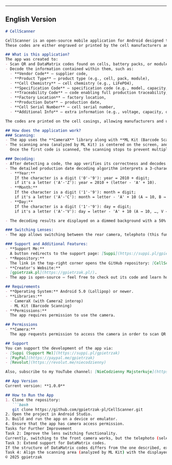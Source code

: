---

## English Version

```md
# CellScanner

CellScanner is an open-source mobile application for Android designed to scan **QR** and **DataMatrix** codes placed on LFP cells (and more). 🔍  
These codes are either engraved or printed by the cell manufacturers and contain detailed information that enables authenticity verification, production tracking, and individual cell identification.

## What is this application?
The app was created to:
- Scan QR and DataMatrix codes found on cells, battery packs, or modules,
- Decode the information contained within them, such as:
  - **Vendor Code** – supplier code,
  - **Product Type** – product type (e.g., cell, pack, module),
  - **Cell Chemistry** – cell chemistry (e.g., LiFePO4),
  - **Specification Code** – specification code (e.g., model, capacity, voltage),
  - **Traceability Code** – code enabling full production traceability,
  - **Factory Location** – factory location,
  - **Production Date** – production date,
  - **Cell Serial Number** – cell serial number,
  - **Additional Info** – extra information (e.g., voltage, capacity, or cell model), if available.

The codes are printed on the cell casings, allowing manufacturers and users to verify quality and identify cells used in energy storage systems. ⚡

## How does the application work?
### Scanning:
- The app uses the **CameraX** library along with **ML Kit (Barcode Scanning)** to detect QR and DataMatrix codes.
- The scanning area (analyzed by ML Kit) is centered on the screen, and a displayed frame (220 dp × 220 dp, enlarged by 10%) indicates this area.  
  Once the first code is scanned, the scanning stops to prevent multiple reads.

### Decoding:
- After detecting a code, the app verifies its correctness and decodes the embedded information.
- The detailed production date decoding algorithm interprets a 3-character code:
  - **Year:**  
    If the character is a digit ('0'-'9'): year = 2010 + digit;  
    if it's a letter ('A'-'Z'): year = 2010 + (letter - 'A' + 10).
  - **Month:**  
    If the character is a digit ('1'-'9'): month = digit;  
    if it's a letter ('A'-'C'): month = letter - 'A' + 10 (A → 10, B → 11, C → 12).
  - **Day:**  
    If the character is a digit ('1'-'9'): day = digit;  
    if it's a letter ('A'-'V'): day = letter - 'A' + 10 (A → 10, …, V → 31).

- The decoding results are displayed on a dimmed background with a 50% larger font – with **Cell Chemistry** and **Production Date** highlighted in bold.

### Switching Lenses:
- The app allows switching between the rear camera, telephoto (this functionality requires further refinement), and front camera. 🔄

### Support and Additional Features:
- **Support Me:**  
  A button redirects to the support page: [Suppi](https://suppi.pl/gpietrzak). ❤️
- **Repository:**  
  The link in the top-right corner opens the GitHub repository: [CellScanner on GitHub](https://github.com/gpietrzak-pl/CellScanner).
- **Creator's Website:**  
  [gpietrzak.pl](https://gpietrzak.pl/).  
- The app is open-source – feel free to check out its code and learn how it works.

## Requirements
- **Operating System:** Android 5.0 (Lollipop) or newer.
- **Libraries:**
  - CameraX (with Camera2 interop)
  - ML Kit (Barcode Scanning)
- **Permissions:**  
  The app requires permission to use the camera.

## Permissions
- **Camera:**  
  The app requests permission to access the camera in order to scan QR and DataMatrix codes.

## Support
You can support the development of the app via:
- [Suppi (Support Me)](https://suppi.pl/gpietrzak)
- [PayPal](https://paypal.me/gpietrzak)
- [Revolut](https://revolut.me/niecodzienny)

Also, subscribe to my YouTube channel: [NieCodzienny Majsterkuje](https://www.youtube.com/@NieCodziennyMajsterkuje)

## App Version
Current version: **1.0.0**

## How to Run the App
1. Clone the repository:
   ```bash
   git clone https://github.com/gpietrzak-pl/CellScanner.git
2. Open the project in Android Studio.
3. Build and run the app on a device or emulator.
4. Ensure that the app has camera access permission.
Tasks for Further Improvement
Task 2: Improve the lens switching functionality.
Currently, switching to the front camera works, but the telephoto (selecting the rear camera with the highest focal length) requires further refinement.
Task 3: Extend support for DataMatrix codes.
If the structure of DataMatrix codes differs from the one described, extend the decoding logic in BatteryQrDecoder accordingly.
Task 4: Align the scanning area (analyzed by ML Kit) with the displayed frame in the interface.
© 2025 gpietrzak
